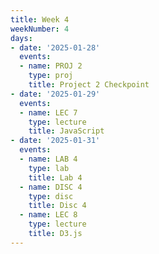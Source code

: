 ```yaml
---
title: Week 4
weekNumber: 4
days:
- date: '2025-01-28'
  events:
  - name: PROJ 2
    type: proj
    title: Project 2 Checkpoint
- date: '2025-01-29'
  events:
  - name: LEC 7
    type: lecture
    title: JavaScript
- date: '2025-01-31'
  events:
  - name: LAB 4
    type: lab
    title: Lab 4
  - name: DISC 4
    type: disc
    title: Disc 4
  - name: LEC 8
    type: lecture
    title: D3.js
---
```

